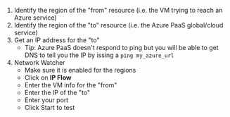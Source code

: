 1. Identify the region of the "from" resource (i.e. the VM trying to reach an Azure service)
1. Identify the region of the "to" resource (i.e. the Azure PaaS global/cloud service)
1. Get an IP address for the "to" 
   - Tip: Azure PaaS doesn't respond to ping but you will be able to get DNS to tell you the IP by issing a `ping my_azure_url`
1. Network Watcher 
   - Make sure it is enabled for the regions
   - Click on **IP Flow**
   - Enter the VM info for the "from"
   - Enter the IP of the "to"
   - Enter your port
   - Click Start to test

